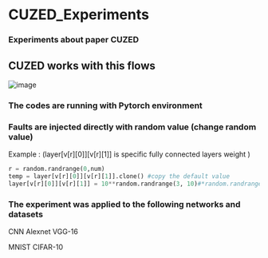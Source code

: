 
# CUZED_Experiments
### Experiments about paper CUZED
## CUZED works with this flows 

![image](https://github.com/YYebon/CUZED_Experiments/assets/148024646/8db4c4f8-eb29-41cc-b7e8-0bb27217693c)

### The codes are running with Pytorch environment
### Faults are injected directly with random value (change random value)

Example : 
(layer[v[r][0]][v[r][1]] is specific fully connected layers weight )
```python
r = random.randrange(0,num)
temp = layer[v[r][0]][v[r][1]].clone() #copy the default value
layer[v[r][0]][v[r][1]] = 10**random.randrange(3, 10)#*random.randrange(10,20) insert random weight value in random neruon which located in specific layer(fc1)
```
### The experiment was applied to the following networks and datasets
CNN
Alexnet
VGG-16
	
MNIST
CIFAR-10
